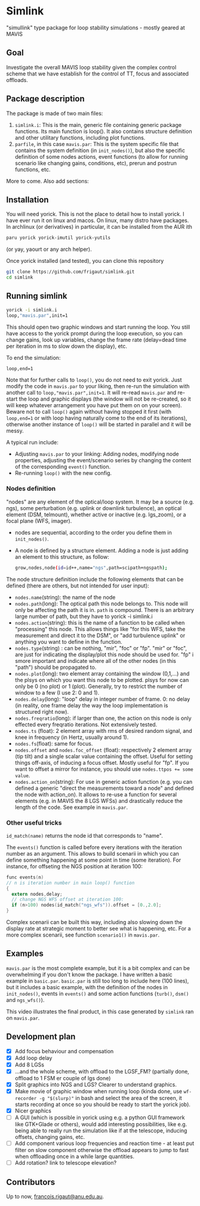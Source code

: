 # Simlink
"simullink" type package for loop stability simulations - mostly geared at MAVIS

## Goal

Investigate the overall MAVIS loop stability given the complex control scheme that we have establish for the control of TT, focus and associated offloads.

## Package description

The package is made of two main files:

1. `simlink.i`: This is the main, generic file containing generic package functions. Its main function is loop(). It also contains structure definition and other utilitary functions, including plot functions.
2. `parfile`, in this case `mavis.par`: This is the system specific file that contains the system definition (in `init_nodes()`), but also the specific definition of some nodes actions, event functions (to allow for running scenario like changing gains, conditions, etc), prerun and postrun functions, etc. 

More to come. Also add sections:

## Installation

You will need yorick. This is not the place to detail how to install yorick. I have ever run it on linux and macos. On linux, many distro have packages. In archlinux (or derivatives) in particular, it can be installed from the AUR ith

```bash
paru yorick yorick-imutil yorick-yutils
```
(or yay, yaourt or any arch helper). 

Once yorick installed (and tested), you can clone this repository

```bash
git clone https://github.com/frigaut/simlink.git
cd simlink
```

## Running simlink

```bash
yorick -i simlink.i
loop,"mavis.par",init=1
```

This should open two graphic windows and start running the loop. You still have access to the yorick prompt during the loop execution, so you can change gains, look up variables, change the frame rate (delay=dead time per iteration in ms to slow down the display), etc. 

To end the simulation:

```bash
loop,end=1
```

Note that for further calls to `loop()`, you do not need to exit yorick. Just modify the code in `mavis.par` to your liking, then re-run the simulation with another call to `loop,"mavis.par",init=1`. It will re-read `mavis.par` and re-start the loop and graphic displays (the window will not be re-created, so it will keep whatever arrangement you have put them on on your screen). Beware not to call `loop()` again without having stopped it first (with `loop,end=1` or with loop having naturally come to the end of its iterations), otherwise another instance of `loop()` will be started in parallel and it will be messy. 

A typical run include:

- Adjusting `mavis.par` to your linking: Adding nodes, modifying node properties, adjusting the event/scenario series by changing the content of the corresponding `event()` function.
- Re-running `loop()` with the new config.

### Nodes definition

"nodes" are any element of the optical/loop system. It may be a source (e.g. ngs), some perturbation (e.g. uplink or downlink turbulence), an optical element (DSM, telmount), whether active or inactive (e.g. lgs_zoom), or a focal plane (WFS, imager).

- nodes are sequential, according to the order you define them in `init_nodes()`.

- A node is defined by a structure element. Adding a node is just adding an element to this structure, as follow:

  ```bash
  grow,nodes,node(id=id++,name="ngs",path=scipath+ngspath);
  ```

The node structure definition include the following elements that can be defined (there are others, but not intended for user input):

- `nodes.name`(string): the name of the node
- `nodes.path`(long): The optical path this node belongs to. This node will only be affecting the path it is in. `path` is compound. There is an arbitrary large number of path, but they have to yorick -i simlink.i
- `nodes.action`(string): this is the name of a function to be called when "processing" this node. This allows things like "for this WFS, take the measurement and direct it to the DSM", or "add turbulence uplink" or anything you want to define in the function.
- `nodes.type`(string) : can be nothing, "mir", "foc" or "fp". "mir" or "foc",  are just for indicating the display/plot this node should be used for. "fp" i smore important and indicate where all of the other nodes (in this "path") should be propagated to.
- `nodes.plot`(long): two element array containing the window (0,1,...) and the plsys on which you want this node to be plotted. plsys for now can only be 0 (no plot) or 1 (plot). Generally, try to restrict the number of window to a few (I use 2: 0 and 1).
- `nodes.delay`(long): "loop" delay in integer number of frame. 0: no delay (in reality, one frame delay the way the loop implementation is structured right now).
- `nodes.freqratio`(long): if larger than one, the action on this node is only effected every freqratio iterations. Not extensively tested.
- `nodes.ts` (float): 2 element array with rms of desired random signal, and knee in frequency (in Hertz, usually around 1).
- `nodes.fs`(float): same for focus.
- `nodes.offset` and `nodes.foc_offset` (float): respectively 2 element array (tip tilt) and a single scalar value containing the offset. Useful for setting things off-axis, of inducing a focus offset. Mostly useful for "fp". If you want to offset a mirror for instance, you should use 
  `nodes.ttpos += some value`.
- `nodes.action_on`(string): For use in generic action function (e.g. you can defined a generic "direct the measurements toward a node" and defined the node with action_on). It allows to re-use a function for several elements (e.g. in MAVIS the 8 LGS WFSs) and drastically reduce the length of the code. See example in `mavis.par`.

### Other useful tricks

`id_match(name)` returns the node id that corresponds to "name". 

The `events()` function is called before every iterations with the iteration number as an argument. This allows to build scenarii in which you can define something happening at some point in time (some iteration). For instance, for offseting the NGS position at iteration 100:

```C
func events(n)
// n is iteration number in main loop() function
{
  extern nodes,delay;
  // change NGS WFS offset at iteration 100:
  if (n>100) nodes(id_match("ngs_wfs")).offset = [0.,2.0];
}
```

Complex scenarii can be built this way, including also slowing down the display rate at strategic moment to better see what is happening, etc. For a more complex scenarii, see function `scenario1()` in `mavis.par`.

## Examples

`mavis.par` is the most complete example, but it is a bit complex and can be overwhelming if you don't know the package. I have written a basic example in `basic.par`. `basic.par` is still too long to include here (100 lines), but it includes a basic example, with the definition of the nodes in `init_nodes()`, events in `events()` and some action functions (`turb()`, `dsm()` and `ngs_wfs()`).

This video illustrates the final product, in this case generated by `simlink` ran on `mavis.par`.



## Development plan

- [x] Add focus behaviour and compensation
- [x] Add loop delay
- [x] Add 8 LGSs 
- [x] ...and the whole scheme, with offload to the LGSF_FM? (partially done, offload to 1 FSM er couple of lgs done)
- [x] Split graphics into NGS and LGS? Clearer to understand graphics.
- [x] Make movie of graphic window when running loop (kinda done, use `wf-recorder -g "$(slurp)"` in bash and select the area of the screen, it starts recording at once so you should be ready to start the yorick job).
- [x] Nicer graphics
- [ ] A GUI (which is possible in yorick using e.g. a python GUI framework like GTK+Glade or others), would add interesting possibilities, like e.g. being able to really run the simulation like if at the telescope, inducing offsets, changing gains, etc.
- [ ] Add component various loop frequencies and reaction time - at least put filter on slow component otherwise the offload appears to jump to fast when offloading once in a while large quantities.
- [ ] Add rotation? link to telescope elevation?

## Contributors

Up to now, francois.rigaut@anu.edu.au.



